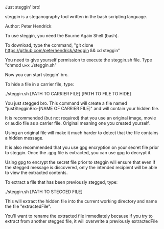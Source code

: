 Just steggin' bro!

steggin is a steganography tool written in the bash scripting language.

Author: Peter Hendrick

To use steggin, you need the Bourne Again Shell (bash).

To download, type the command, "git clone https://github.com/peterhendrick/steggin && cd steggin"

You need to give yourself permission to execute the steggin.sh file. Type "chmod u+x ./steggin.sh"

Now you can start steggin' bro.

To hide a file in a carrier file, type:

./steggin.sh [PATH TO CARRIER FILE] [PATH TO FILE TO HIDE]

You just stegged bro. This command will create a file named "justStegginBro-[NAME OF CARRIER FILE]" and will contain your hidden file.

It is recommended (but not required) that you use an original image, movie or audio file as a carrier file. Original meaning one you created yourself.

Using an original file will make it much harder to detect that the file contains a hidden message.

It is also recommended that you use gpg encryption on your secret file prior to steggin. Once the .gpg file is extracted, you can use gpg to decrypt it.


Using gpg to encrypt the secret file prior to steggin will ensure that even if the stegged message is discovered,
only the intended recipient will be able to view the extracted contents.


To extract a file that has been previously stegged, type:

./steggin.sh [PATH TO STEGGED FILE]

This will extract the hidden file into the current working directory and name the file "extractedFile".

You'll want to rename the extracted file immediately because if you try to extract from another stegged file, it will overwrite a previously extractedFile

